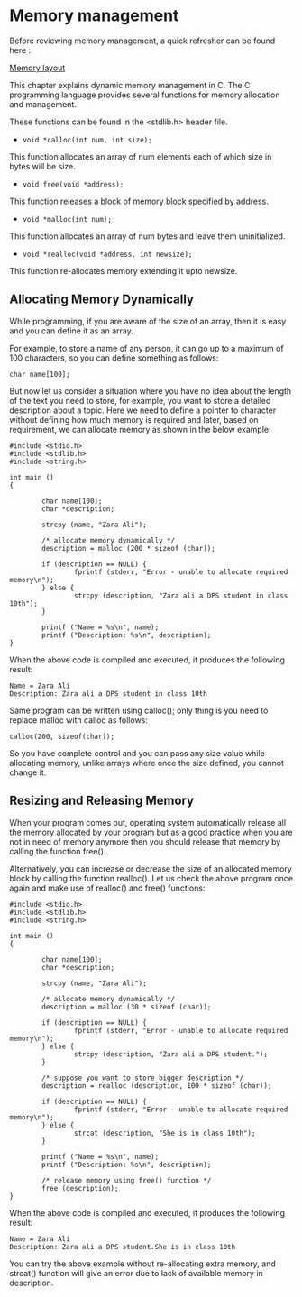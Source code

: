 # Memory management

Before reviewing memory management, a quick refresher can be found here :

[Memory layout](annexes/ANNEXES_MEMORY_LAYOUT.md)

This chapter explains dynamic memory management in C. The C programming language provides several functions for memory 
allocation and management. 

These functions can be found in the <stdlib.h> header file.

- `void *calloc(int num, int size);`

This function allocates an array of num elements each of which size in bytes will be size.

- `void free(void *address);`

This function releases a block of memory block specified by address.

- `void *malloc(int num);`

This function allocates an array of num bytes and leave them uninitialized.

- `void *realloc(void *address, int newsize);`

This function re-allocates memory extending it upto newsize.

## Allocating Memory Dynamically

While programming, if you are aware of the size of an array, then it is easy and you can define it as an array. 

For example, to store a name of any person, it can go up to a maximum of 100 characters, so you can define something 
as follows:

`char name[100];`

But now let us consider a situation where you have no idea about the length of the text you need to store, for example, 
you want to store a detailed description about a topic. Here we need to define a pointer to character without defining 
how much memory is required and later, based on requirement, we can allocate memory as shown in the below example:

```
#include <stdio.h>
#include <stdlib.h>
#include <string.h>

int main ()
{

        char name[100];
        char *description;

        strcpy (name, "Zara Ali");

        /* allocate memory dynamically */
        description = malloc (200 * sizeof (char));

        if (description == NULL) {
                fprintf (stderr, "Error - unable to allocate required memory\n");
        } else {
                strcpy (description, "Zara ali a DPS student in class 10th");
        }

        printf ("Name = %s\n", name);
        printf ("Description: %s\n", description);
}
```

When the above code is compiled and executed, it produces the following result:

```
Name = Zara Ali
Description: Zara ali a DPS student in class 10th
```

Same program can be written using calloc(); only thing is you need to replace malloc with calloc as follows:

`calloc(200, sizeof(char));`

So you have complete control and you can pass any size value while allocating memory, unlike arrays where once the size 
defined, you cannot change it.

## Resizing and Releasing Memory

When your program comes out, operating system automatically release all the memory allocated by your program but as a 
good practice when you are not in need of memory anymore then you should release that memory by calling the function 
free().

Alternatively, you can increase or decrease the size of an allocated memory block by calling the function realloc(). 
Let us check the above program once again and make use of realloc() and free() functions:

```
#include <stdio.h>
#include <stdlib.h>
#include <string.h>

int main ()
{

        char name[100];
        char *description;

        strcpy (name, "Zara Ali");

        /* allocate memory dynamically */
        description = malloc (30 * sizeof (char));

        if (description == NULL) {
                fprintf (stderr, "Error - unable to allocate required memory\n");
        } else {
                strcpy (description, "Zara ali a DPS student.");
        }

        /* suppose you want to store bigger description */
        description = realloc (description, 100 * sizeof (char));

        if (description == NULL) {
                fprintf (stderr, "Error - unable to allocate required memory\n");
        } else {
                strcat (description, "She is in class 10th");
        }

        printf ("Name = %s\n", name);
        printf ("Description: %s\n", description);

        /* release memory using free() function */
        free (description);
}
```

When the above code is compiled and executed, it produces the following result:

```
Name = Zara Ali
Description: Zara ali a DPS student.She is in class 10th
```

You can try the above example without re-allocating extra memory, and strcat() function will give an error due to lack 
of available memory in description.